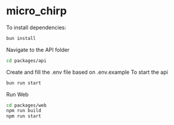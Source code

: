 # micro_chirp

To install dependencies:

```bash
bun install
```
Navigate to the API folder

```bash
cd packages/api
```

Create and fill the .env file based on .env.example
To start the api
```bash
bun run start
```

Run Web

```bash
cd packages/web
npm run build
npm run start
```


